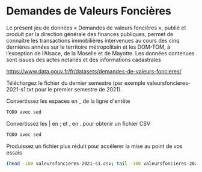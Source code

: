 # Demandes de Valeurs Foncières

Le présent jeu de données « Demandes de valeurs foncières », publié et produit par la direction générale des finances publiques, permet de connaître les transactions immobilières intervenues au cours des cinq dernières années sur le territoire métropolitain et les DOM-TOM, à l’exception de l’Alsace, de la Moselle et de Mayotte. Les données contenues sont issues des actes notariés et des informations cadastrales

https://www.data.gouv.fr/fr/datasets/demandes-de-valeurs-foncieres/

Téléchargez le fichier du dernier semestre (par exemple valeursfoncieres-2021-s1.txt pour le premier semestre de 2021).

Convertissez les espaces en _ de la ligne d'entête
```bash
TODO avec sed
```

Convertissez les | en ; et , en . pour obtenir un fichier CSV
```bash
TODO avec sed
```

Produissez un fichier plus réduit pour accélerer la mise au point de vos essais

```bash
(head -100 valeursfoncieres-2021-s1.csv; tail -100 valeursfoncieres-2021-s1.csv) > valeursfoncieres-2021-s1.extrait.csv
```



